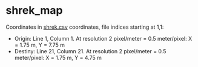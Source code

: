 # shrek_map

Coordinates in [shrek.csv](shrek.csv) coordinates, file indices starting at 1,1:
- Origin: Line 1, Column 1. At resolution 2 pixel/meter = 0.5 meter/pixel: X = 1.75 m, Y = 7.75 m
- Destiny: Line 21, Column 21. At resolution 2 pixel/meter = 0.5 meter/pixel: X = 1.75 m, Y = 4.75 m

